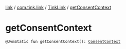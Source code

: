 [link](../../index.md) / [com.tink.link](../index.md) / [TinkLink](index.md) / [getConsentContext](./get-consent-context.md)

# getConsentContext

`@JvmStatic fun getConsentContext(): `[`ConsentContext`](../../com.tink.link.consent/-consent-context/index.md)